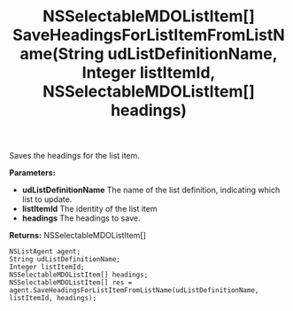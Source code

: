 ﻿---
uid: crmscript_ref_NSListAgent_SaveHeadingsForListItemFromListName
title: NSSelectableMDOListItem[] SaveHeadingsForListItemFromListName(String udListDefinitionName, Integer listItemId, NSSelectableMDOListItem[] headings)
intellisense: NSListAgent.SaveHeadingsForListItemFromListName
keywords: NSListAgent, SaveHeadingsForListItemFromListName
so.topic: reference
---

Saves the headings for the list item.

**Parameters:**
 - **udListDefinitionName** The name of the list definition, indicating which list to update.
 - **listItemId** The identity of the list item
 - **headings** The headings to save.

**Returns:** NSSelectableMDOListItem[] 

```crmscript
NSListAgent agent;
String udListDefinitionName;
Integer listItemId;
NSSelectableMDOListItem[] headings;
NSSelectableMDOListItem[] res = agent.SaveHeadingsForListItemFromListName(udListDefinitionName, listItemId, headings);
```

